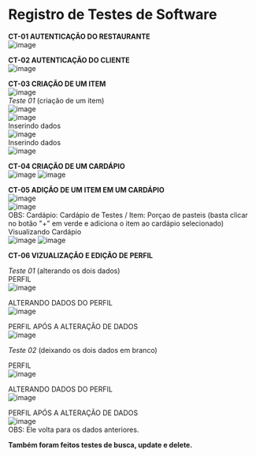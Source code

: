 # Registro de Testes de Software


**CT-01 AUTENTICAÇÃO DO RESTAURANTE** <br />
![image](https://github.com/ICEI-PUC-Minas-PMV-ADS/pmv-ads-2023-2-e4-proj-infra-t4-MenuBits/assets/68014636/4a78583a-5f89-4dac-84e6-58cfd4ef4506)

**CT-02 AUTENTICAÇÃO DO CLIENTE** <br />
![image](https://github.com/ICEI-PUC-Minas-PMV-ADS/pmv-ads-2023-2-e4-proj-infra-t4-MenuBits/assets/68014636/614f6789-7bf6-4e0c-88aa-b8166f3aade0)

**CT-03 CRIAÇÃO DE UM ITEM** <br />
![image](https://github.com/ICEI-PUC-Minas-PMV-ADS/pmv-ads-2023-2-e4-proj-infra-t4-MenuBits/assets/68014636/c279120f-d6fe-4227-a9d8-68a9aba84c02)
<br />
*Teste 01* (criação de um item)<br />
![image](https://github.com/ICEI-PUC-Minas-PMV-ADS/pmv-ads-2023-2-e4-proj-infra-t4-MenuBits/assets/105240089/42b38ac8-3007-497f-a3db-44075a5e7b3b)
<br />
![image](https://github.com/ICEI-PUC-Minas-PMV-ADS/pmv-ads-2023-2-e4-proj-infra-t4-MenuBits/assets/105240089/2950dc09-2286-4383-83d7-a6e92300f6bd)
<br />
Inserindo dados
<br />
![image](https://github.com/ICEI-PUC-Minas-PMV-ADS/pmv-ads-2023-2-e4-proj-infra-t4-MenuBits/assets/105240089/677c96d1-0062-49d9-bbec-2b610e37240b)
<br />
Inserindo dados
<br />
![image](https://github.com/ICEI-PUC-Minas-PMV-ADS/pmv-ads-2023-2-e4-proj-infra-t4-MenuBits/assets/105240089/a43d0f3a-5882-4f3b-881c-6781d474f6e0)


**CT-04 CRIAÇÃO DE UM CARDÁPIO** <br />
![image](https://github.com/ICEI-PUC-Minas-PMV-ADS/pmv-ads-2023-2-e4-proj-infra-t4-MenuBits/assets/68014636/ec06ee4a-6c87-4ee9-9cdd-978f2a180011)
![image](https://github.com/ICEI-PUC-Minas-PMV-ADS/pmv-ads-2023-2-e4-proj-infra-t4-MenuBits/assets/105240089/b798a6a1-2373-4fe5-936d-3697986d53a6)


**CT-05 ADIÇÃO DE UM ITEM EM UM CARDÁPIO** <br />
![image](https://github.com/ICEI-PUC-Minas-PMV-ADS/pmv-ads-2023-2-e4-proj-infra-t4-MenuBits/assets/68014636/01931e08-ce6e-446f-81dd-53738d41c0f8)
<br />
![image](https://github.com/ICEI-PUC-Minas-PMV-ADS/pmv-ads-2023-2-e4-proj-infra-t4-MenuBits/assets/105240089/78265d48-7154-45e3-adfb-2742bb878835)
<br />
OBS: Cardápio: Cardápio de Testes / Item: Porçao de pasteis (basta clicar no botão "+" em verde e adiciona o item ao cardápio selecionado)
<br />
Visualizando Cardápio
<br />
![image](https://github.com/ICEI-PUC-Minas-PMV-ADS/pmv-ads-2023-2-e4-proj-infra-t4-MenuBits/assets/105240089/bca26cc5-b4a7-4254-9c83-9a1adaab29be)
![image](https://github.com/ICEI-PUC-Minas-PMV-ADS/pmv-ads-2023-2-e4-proj-infra-t4-MenuBits/assets/105240089/06ce2c61-e3f6-4094-83d0-f51ef4e0abc5)

**CT-06 VIZUALIZAÇÃO E EDIÇÃO DE PERFIL** <br />

*Teste 01* (alterando os dois dados)<br />
PERFIL<br />
![image](https://github.com/ICEI-PUC-Minas-PMV-ADS/pmv-ads-2023-2-e4-proj-infra-t4-MenuBits/assets/105240089/ea800291-0c0a-49fc-a38a-8494a8b4372a)

ALTERANDO DADOS DO PERFIL<br />
![image](https://github.com/ICEI-PUC-Minas-PMV-ADS/pmv-ads-2023-2-e4-proj-infra-t4-MenuBits/assets/105240089/835efa03-35b3-45eb-9d58-694566c217b6)

PERFIL APÓS A ALTERAÇÃO DE DADOS<br />
![image](https://github.com/ICEI-PUC-Minas-PMV-ADS/pmv-ads-2023-2-e4-proj-infra-t4-MenuBits/assets/105240089/f0569a68-afbc-4a21-9d70-e5df28450f35)

*Teste 02* (deixando os dois dados em branco)<br />

PERFIL<br />
![image](https://github.com/ICEI-PUC-Minas-PMV-ADS/pmv-ads-2023-2-e4-proj-infra-t4-MenuBits/assets/105240089/f0569a68-afbc-4a21-9d70-e5df28450f35)

ALTERANDO DADOS DO PERFIL<br />
![image](https://github.com/ICEI-PUC-Minas-PMV-ADS/pmv-ads-2023-2-e4-proj-infra-t4-MenuBits/assets/105240089/fd63a0b4-c9bc-47d1-977c-184fd57afc49)

PERFIL APÓS A ALTERAÇÃO DE DADOS<br />
![image](https://github.com/ICEI-PUC-Minas-PMV-ADS/pmv-ads-2023-2-e4-proj-infra-t4-MenuBits/assets/105240089/4c557f18-c932-4035-bcef-63296181e3ad)
<br />
OBS: Ele volta para os dados anteriores.

**Também foram feitos testes de busca, update e delete.**
